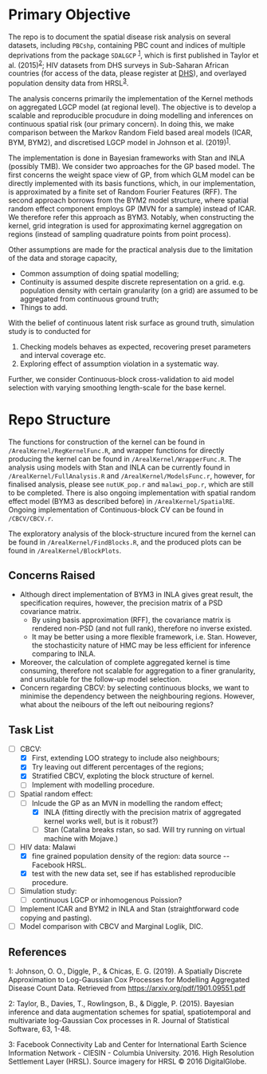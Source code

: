 # Primary Objective

The repo is to document the spatial disease risk analysis on several datasets, including `PBCshp`, containing PBC count and indices of multiple deprivations from the package `SDALGCP` <sup>[1](#fnt1)</sup>, which is first published in Taylor et al. (2015)<sup>[2](#fnt2)</sup>; HIV datasets from DHS surveys in Sub-Saharan African countries (for access of the data, please register at [DHS](https://www.dhsprogram.com/)), and overlayed population density data from HRSL<sup>[3](#fnt3)</sup>.  

The analysis concerns primarily the implementation of the Kernel methods on aggregated LGCP model (at regional level). The objective is to develop a scalable and reproducible procudure in doing modelling and inferences on continuous spatial risk (our primary concern). In doing this, we make comparison between the Markov Random Field based areal models (ICAR, BYM, BYM2), and discretised LGCP model in Johnson et al. (2019)<sup>[1](#fnt1)</sup>. 

The implementation is done in Bayesian frameworks with Stan and INLA (possibly TMB). We consider two approaches for the GP based model. The first concerns the weight space view of GP, from which GLM model can be directly implemented with its basis functions, which, in our implementation, is approximated by a finite set of Random Fourier Features (RFF). The second approach borrows from the BYM2 model structure, where spatial random effect component employs GP (MVN for a sample) instead of ICAR. We therefore refer this approach as BYM3. Notably, when constructing the kernel, grid integration is used for approximating kernel aggregation on regions (instead of sampling quadrature points from point process).

Other assumptions are made for the practical analysis due to the limitation of the data and storage capacity, 
* Common assumption of doing spatial modelling;
* Continuity is assumed despite discrete representation on a grid. e.g. population density with certain granularity (on a grid) are assumed to be aggregated from continuous ground truth; 
* Things to add.

With the belief of continuous latent risk surface as ground truth, simulation study is to conducted for
1. Checking models behaves as expected, recovering preset parameters and interval coverage etc.
2. Exploring effect of assumption violation in a systematic way. 

Further, we consider Continuous-block cross-validation to aid model selection with varying smoothing length-scale for the base kernel.

# Repo Structure

The functions for construction of the kernel can be found in `/ArealKernel/RegKernelFunc.R`, and wrapper functions for directly producing the kernel can be found in `/ArealKernel/WrapperFunc.R`.  The analysis using models with Stan and INLA can be currently found in `/ArealKernel/FullAnalysis.R` and `/ArealKernel/ModelsFunc.r`, however, for finalised analysis, please see `nutUK_pop.r` and `malawi_pop.r`, which are still to be completed.
There is also ongoing implementation with spatial random effect model (BYM3 as described before) in `/ArealKernel/SpatialRE`. Ongoing implementation of Continuous-block CV can be found in `/CBCV/CBCV.r`.

The exploratory analysis of the block-structure incured from the kernel can be found in `/ArealKernel/FindBlocks.R`, and the produced plots can be found in `/ArealKernel/BlockPlots`. 

## Concerns Raised

* Although direct implementation of BYM3 in INLA gives great result, the specification requires, however, the precision matrix of a PSD covariance matrix. 
    * By using basis approximation (RFF), the covariance matrix is rendered non-PSD (and not full rank), therefore no inverse existed. 
    * It may be better using a more flexible framework, i.e. Stan. However, the stochasticity nature of HMC may be less efficient for inference comparing to INLA.
* Moreover, the calculation of complete aggregated kernel is time consuming, therefore not scalable for aggregation to a finer granularity, and unsuitable for the follow-up model selection.
* Concern regarding CBCV: by selecting continuous blocks, we want to minimise the dependency between the neighbouring regions. However, what about the neibours of the left out neibouring regions?

## Task List

- [ ] CBCV: 
    - [x] First, extending LOO strategy to include also neighbours;
    - [x] Try leaving out different percentages of the regions;
    - [x] Stratified CBCV, exploting the block structure of kernel.
    - [ ] Implement with modelling procedure.
- [ ] Spatial random effect: 
    - [ ] Inlcude the GP as an MVN in modelling the random effect;
        - [x] INLA (fitting directly with the precision matrix of aggregated kernel works well, but is it robust?)
        - [ ] Stan (Catalina breaks rstan, so sad. Will try running on virtual machine with Mojave.)
- [ ] HIV data: Malawi 
    - [x] fine grained population density of the region: data source -- Facebook HRSL.
    - [x] test with the new data set, see if has established reproducible procedure.
- [ ] Simulation study: 
    - [ ] continuous LGCP or inhomogenous Poission?
- [ ] Implement ICAR and BYM2 in INLA and Stan (straightforward code copying and pasting).
- [ ] Model comparison with CBCV and Marginal Loglik, DIC.

## References
<a name="fnt1">1</a>: Johnson, O. O., Diggle, P., & Chicas, E. G. (2019). A Spatially Discrete Approximation to Log-Gaussian Cox Processes for Modelling Aggregated Disease Count Data. Retrieved from https://arxiv.org/pdf/1901.09551.pdf

<a name="fnt2">2</a>: Taylor, B., Davies, T., Rowlingson, B., & Diggle, P. (2015). Bayesian inference and data augmentation schemes for spatial, spatiotemporal and multivariate log-Gaussian Cox processes in R. Journal of Statistical Software, 63, 1-48.

<a name="fnt3">3</a>: Facebook Connectivity Lab and Center for International Earth Science Information Network - CIESIN - Columbia University. 2016. High Resolution Settlement Layer (HRSL). Source imagery for HRSL © 2016 DigitalGlobe. 

